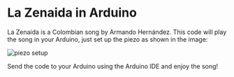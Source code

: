 # La Zenaida in Arduino

La Zenaida is a Colombian song by Armando Hernández. This code will play
the song in your Arduino, just set up the piezo as shown in the image:

![piezo setup](https://i.imgur.com/IhMAbPT.png)

Send the code to your Arduino using the Arduino IDE and enjoy the song!

